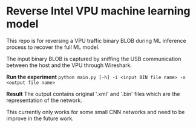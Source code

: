 # Reverse Intel VPU machine learning model

This repo is for reversing a VPU traffic binary BLOB during ML inference process to recover the full ML model.

The input binary BLOB is captured by sniffing the USB communication between the host and the VPU through Wireshark.

**Run the experiment**
`python main.py [-h] -i <input BIN file name> -o <output file name>`

**Result**
The output contains original '.xml' and '.bin' files which are the representation of the network.

This currently only works for some small CNN networks and need to be improve in the future work.
